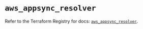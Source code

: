 # `aws_appsync_resolver`

Refer to the Terraform Registry for docs: [`aws_appsync_resolver`](https://registry.terraform.io/providers/hashicorp/aws/5.75.0/docs/resources/appsync_resolver).
